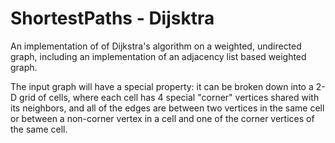 # ShortestPaths - Dijsktra

An implementation of of Dijkstra's algorithm on a weighted, undirected graph, including an implementation of an adjacency list based weighted graph. 

The input graph will have a special property: it can be broken down into a 2-D grid of cells, where each cell has 4 special "corner" vertices shared with its neighbors, and all of the edges are between two vertices in the same cell or between a non-corner vertex in a cell and one of the corner vertices of the same cell. 
